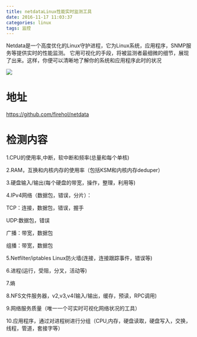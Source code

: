 ```yaml
---
title: netdataLinux性能实时监测工具
date: 2016-11-17 11:03:37
categories: linux
tags: 监控
---
```

Netdata是一个高度优化的Linux守护进程，它为Linux系统，应用程序，SNMP服务等提供实时的性能监测。
它用可视化的手段，将被监测者最细微的细节，展现了出来。这样，你便可以清晰地了解你的系统和应用程序此时的状况


![](https://cloud.githubusercontent.com/assets/2662304/14253734/536bd4c2-fa95-11e5-8872-81eed5178e4b.gif)
# 地址
https://github.com/firehol/netdata


<!--more-->
# 检测内容
1.CPU的使用率,中断，软中断和频率(总量和每个单核)
 
2.RAM，互换和内核内存的使用率（包括KSM和内核内存deduper）
 
3.硬盘输入/输出(每个硬盘的带宽，操作，整理，利用等)

4.IPv4网络（数据包，错误，分片）：
 
TCP：连接，数据包，错误，握手
 
UDP:数据包，错误
 
广播：带宽，数据包
 
组播：带宽，数据包
 
5.Netfilter/iptables Linux防火墙(连接，连接跟踪事件，错误等)
 
6.进程(运行，受阻，分叉，活动等)
 
7.熵
 
8.NFS文件服务器，v2,v3,v4(输入/输出，缓存，预读，RPC调用)
 
9.网络服务质量（唯一一个可实时可视化网络状况的工具）

10.应用程序，通过对进程树进行分组（CPU,内存，硬盘读取，硬盘写入，交换，线程，管道，套接字等）


